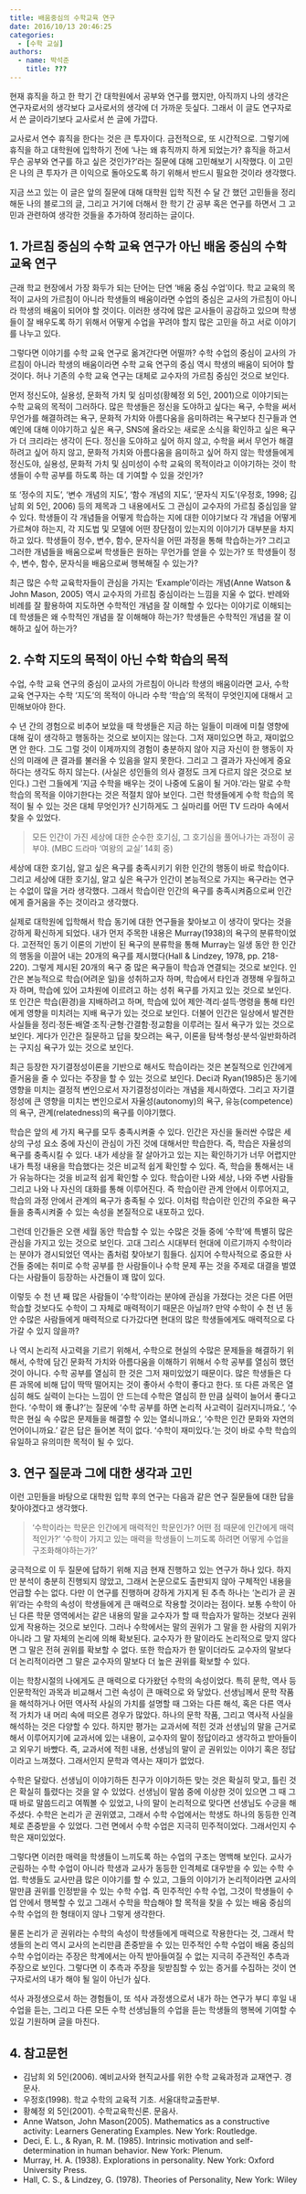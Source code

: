 ```yaml
---
title: 배움중심의 수학교육 연구
date: 2016/10/13 20:46:25
categories:
  - [수학 교실]
authors:
  - name: 박석준
    title: ???
---
```


현재 휴직을 하고 한 학기 간 대학원에서 공부와 연구를 했지만, 아직까지 나의 생각은 연구자로서의 생각보다 교사로서의 생각에 더 가까운 듯싶다. 그래서 이 글도 연구자로서 쓴 글이라기보다 교사로서 쓴 글에 가깝다.

교사로서 연수 휴직을 한다는 것은 큰 투자이다. 금전적으로, 또 시간적으로. 그렇기에 휴직을 하고 대학원에 입학하기 전에 ‘나는 왜 휴직까지 하게 되었는가? 휴직을 하고서 무슨 공부와 연구를 하고 싶은 것인가?’라는 질문에 대해 고민해보기 시작했다. 이 고민은 나의 큰 투자가 큰 이익으로 돌아오도록 하기 위해서 반드시 필요한 것이라 생각했다.

지금 쓰고 있는 이 글은 앞의 질문에 대해 대학원 입학 직전 수 달 간 했던 고민들을 정리해둔 나의 블로그의 글, 그리고 거기에 더해서 한 학기 간 공부 혹은 연구를 하면서 그 고민과 관련하여 생각한 것들을 추가하여 정리하는 글이다.

## 1. 가르침 중심의 수학 교육 연구가 아닌 배움 중심의 수학 교육 연구

근래 학교 현장에서 가장 화두가 되는 단어는 단연 ‘배움 중심 수업’이다. 학교 교육의 목적이 교사의 가르침이 아니라 학생들의 배움이라면 수업의 중심은 교사의 가르침이 아니라 학생의 배움이 되어야 할 것이다. 이러한 생각에 많은 교사들이 공감하고 있으며 학생들이 잘 배우도록 하기 위해서 어떻게 수업을 꾸려야 할지 많은 고민을 하고 서로 이야기를 나누고 있다.

그렇다면 이야기를 수학 교육 연구로 옮겨간다면 어떨까? 수학 수업의 중심이 교사의 가르침이 아니라 학생의 배움이라면 수학 교육 연구의 중심 역시 학생의 배움이 되어야 할 것이다. 허나 기존의 수학 교육 연구는 대체로 교수자의 가르침 중심인 것으로 보인다.

먼저 정신도야, 실용성, 문화적 가치 및 심미성(황혜정 외 5인, 2001)으로 이야기되는 수학 교육의 목적이 그러하다. 많은 학생들은 정신을 도야하고 싶다는 욕구, 수학을 써서 무언가를 해결하려는 욕구, 문화적 가치와 아름다움을 음미하려는 욕구보다 친구들과 연예인에 대해 이야기하고 싶은 욕구, SNS에 올라오는 새로운 소식을 확인하고 싶은 욕구가 더 크리라는 생각이 든다. 정신을 도야하고 싶어 하지 않고, 수학을 써서 무언가 해결하려고 싶어 하지 않고, 문화적 가치와 아름다움을 음미하고 싶어 하지 않는 학생들에게 정신도야, 실용성, 문화적 가치 및 심미성이 수학 교육의 목적이라고 이야기하는 것이 학생들이 수학 공부를 하도록 하는 데 기여할 수 있을 것인가?

또 ‘정수의 지도’, ‘변수 개념의 지도’, ‘함수 개념의 지도’, ‘문자식 지도’(우정호, 1998; 김남희 외 5인, 2006) 등의 제목과 그 내용에서도 그 관심이 교수자의 가르침 중심임을 알 수 있다. 학생들이 각 개념들을 어떻게 학습하는 지에 대한 이야기보다 각 개념을 어떻게 가르쳐야 하는지, 각 지도법 및 모델에 어떤 장단점이 있는지의 이야기가 대부분을 차지하고 있다. 학생들이 정수, 변수, 함수, 문자식을 어떤 과정을 통해 학습하는가? 그리고 그러한 개념들을 배움으로써 학생들은 원하는 무언가를 얻을 수 있는가? 또 학생들이 정수, 변수, 함수, 문자식을 배움으로써 행복해질 수 있는가?

최근 많은 수학 교육학자들이 관심을 가지는 ‘Example’이라는 개념(Anne Watson & John Mason, 2005) 역시 교수자의 가르침 중심이라는 느낌을 지울 수 없다. 반례와 비례를 잘 활용하여 지도하면 수학적인 개념을 잘 이해할 수 있다는 이야기로 이해되는데 학생들은 왜 수학적인 개념을 잘 이해해야 하는가? 학생들은 수학적인 개념을 잘 이해하고 싶어 하는가?


## 2. 수학 지도의 목적이 아닌 수학 학습의 목적


수업, 수학 교육 연구의 중심이 교사의 가르침이 아니라 학생의 배움이라면 교사, 수학 교육 연구자는 수학 ‘지도’의 목적이 아니라 수학 ‘학습’의 목적이 무엇인지에 대해서 고민해보아야 한다.

수 년 간의 경험으로 비추어 보았을 때 학생들은 지금 하는 일들이 미래에 미칠 영향에 대해 깊이 생각하고 행동하는 것으로 보이지는 않는다. 그저 재미있으면 하고, 재미없으면 안 한다. 그도 그럴 것이 이제까지의 경험이 충분하지 않아 지금 자신이 한 행동이 자신의 미래에 큰 결과를 불러올 수 있음을 알지 못한다. 그리고 그 결과가 자신에게 중요하다는 생각도 하지 않는다. (사실은 성인들의 의사 결정도 크게 다르지 않은 것으로 보인다.) 그런 그들에게 ‘지금 수학을 배우는 것이 나중에 도움이 될 거야.’라는 말로 수학 학습의 목적을 이야기한다는 것은 적절치 않아 보인다. 그런 학생들에게 수학 학습의 목적이 될 수 있는 것은 대체 무엇인가? 신기하게도 그 실마리를 어떤 TV 드라마 속에서 찾을 수 있었다.


> 모든 인간이 가진 세상에 대한 순수한 호기심, 그 호기심을 풀어나가는 과정이 공부야. (MBC 드라마 ‘여왕의 교실’ 14회 중)


세상에 대한 호기심, 알고 싶은 욕구를 충족시키기 위한 인간의 행동이 바로 학습이다. 그리고 세상에 대한 호기심, 알고 싶은 욕구가 인간이 본능적으로 가지는 욕구라는 연구는 수없이 많을 거라 생각했다. 그래서 학습이란 인간의 욕구를 충족시켜줌으로써 인간에게 즐거움을 주는 것이라고 생각했다.

실제로 대학원에 입학해서 학습 동기에 대한 연구들을 찾아보고 이 생각이 맞다는 것을 강하게 확신하게 되었다. 내가 먼저 주목한 내용은 Murray(1938)의 욕구의 분류학이었다. 고전적인 동기 이론의 기반이 된 욕구의 분류학을 통해 Murray는 일생 동안 한 인간의 행동을 이끌어 내는 20개의 욕구를 제시했다(Hall & Lindzey, 1978, pp. 218-220). 그렇게 제시된 20개의 욕구 중 많은 욕구들이 학습과 연결되는 것으로 보인다. 인간은 본능적으로 학습(어려운 일)을 성취하고자 하며, 학습에서 타인과 경쟁해 우월하고자 하며, 학습에 있어 고차원에 이르려고 하는 성취 욕구를 가지고 있는 것으로 보인다. 또 인간은 학습(환경)을 지배하려고 하며, 학습에 있어 제안·격리·설득·명령을 통해 타인에게 영향을 미치려는 지배 욕구가 있는 것으로 보인다. 더불어 인간은 일상에서 발견한 사실들을 정리·정돈·배열·조직·균형·간결함·정교함을 이루려는 질서 욕구가 있는 것으로 보인다. 게다가 인간은 질문하고 답을 찾으려는 욕구, 이론을 탐색·형성·분석·일반화하려는 구지심 욕구가 있는 것으로 보인다.

최근 등장한 자기결정성이론을 기반으로 해서도 학습이라는 것은 본질적으로 인간에게 즐거움을 줄 수 있다는 주장을 할 수 있는 것으로 보인다. Deci과 Ryan(1985)은 동기에 영향을 미치는 결정적 변인으로서 자기결정성이라는 개념을 제시하였다. 그리고 자기결정성에 큰 영향을 미치는 변인으로서 자율성(autonomy)의 욕구, 유능(competence)의 욕구, 관계(relatedness)의 욕구를 이야기했다.

학습은 앞의 세 가지 욕구를 모두 충족시켜줄 수 있다. 인간은 자신을 둘러싼 수많은 세상의 구성 요소 중에 자신이 관심이 가진 것에 대해서만 학습한다. 즉, 학습은 자율성의 욕구를 충족시킬 수 있다. 내가 세상을 잘 살아가고 있는 지는 확인하기가 너무 어렵지만 내가 특정 내용을 학습했다는 것은 비교적 쉽게 확인할 수 있다. 즉, 학습을 통해서는 내가 유능하다는 것을 비교적 쉽게 확인할 수 있다. 학습이란 나와 세상, 나와 주변 사람들 그리고 나와 나 자신의 대화를 통해 이루어진다. 즉 학습이란 관계 안에서 이루어지고, 학습의 과정 안에서 관계의 욕구가 충족될 수 있다. 이처럼 학습이란 인간의 주요한 욕구들을 충족시켜줄 수 있는 속성을 본질적으로 내포하고 있다.

그런데 인간들은 오랜 세월 동안 학습할 수 있는 수많은 것들 중에 ‘수학’에 특별히 많은 관심을 가지고 있는 것으로 보인다. 고대 그리스 시대부터 현대에 이르기까지 수학이라는 분야가 경시되었던 역사는 좀처럼 찾아보기 힘들다. 심지어 수학사적으로 중요한 사건들 중에는 취미로 수학 공부를 한 사람들이나 수학 문제 푸는 것을 주제로 대결을 벌였다는 사람들이 등장하는 사건들이 꽤 많이 있다.

이렇듯 수 천 년 째 많은 사람들이 ‘수학’이라는 분야에 관심을 가졌다는 것은 다른 어떤 학습할 것보다도 수학이 그 자체로 매력적이기 때문은 아닐까? 만약 수학이 수 천 년 동안 수많은 사람들에게 매력적으로 다가갔다면 현대의 많은 학생들에게도 매력적으로 다가갈 수 있지 않을까?

나 역시 논리적 사고력을 기르기 위해서, 수학으로 현실의 수많은 문제들을 해결하기 위해서, 수학에 담긴 문화적 가치와 아름다움을 이해하기 위해서 수학 공부를 열심히 했던 것이 아니다. 수학 공부를 열심히 한 것은 그저 재미있었기 때문이다. 많은 학생들은 다른 과목에 비해 답이 딱딱 떨어지는 것이 좋아서 수학이 좋다고 한다. 또 다른 과목은 열심히 해도 실력이 는다는 느낌이 안 드는데 수학은 열심히 한 만큼 실력이 늘어서 좋다고 한다. ‘수학이 왜 좋냐?’는 질문에 ‘수학 공부를 하면 논리적 사고력이 길러지니까요.’, ‘수학은 현실 속 수많은 문제들을 해결할 수 있는 열쇠니까요.’, ‘수학은 인간 문화와 자연의 언어이니까요.’ 같은 답은 들어본 적이 없다. ‘수학이 재미있다.’는 것이 바로 수학 학습의 유일하고 유의미한 목적이 될 수 있다.


## 3. 연구 질문과 그에 대한 생각과 고민

이런 고민들을 바탕으로 대학원 입학 후의 연구는 다음과 같은 연구 질문들에 대한 답을 찾아야겠다고 생각했다.

> ‘수학이라는 학문은 인간에게 매력적인 학문인가? 어떤 점 때문에 인간에게 매력적인가?’
‘수학이 가지고 있는 매력을 학생들이 느끼도록 하려면 어떻게 수업을 구조화해야하는가?’

궁극적으로 이 두 질문에 답하기 위해 지금 현재 진행하고 있는 연구가 하나 있다. 하지만 분석이 충분히 진행되지 않았고, 그래서 논문으로도 출판되지 않아 구체적인 내용을 언급할 수는 없다. 다만 이 연구를 진행하며 강하게 가지게 된 추측 하나는 ‘논리가 곧 권위’라는 수학의 속성이 학생들에게 큰 매력으로 작용할 것이라는 점이다. 보통 수학이 아닌 다른 학문 영역에서는 같은 내용의 말을 교수자가 할 때 학습자가 말하는 것보다 권위 있게 작용하는 것으로 보인다. 그러나 수학에서는 말의 권위가 그 말을 한 사람의 지위가 아니라 그 말 자체의 논리에 의해 확보된다. 교수자가 한 말이라도 논리적으로 맞지 않다면 그 말은 전혀 권위를 확보할 수 없다. 또한 학습자가 한 말이더라도 교수자의 말보다 더 논리적이라면 그 말은 교수자의 말보다 더 높은 권위를 확보할 수 있다.

이는 학창시절의 나에게도 큰 매력으로 다가왔던 수학의 속성이었다. 특히 문학, 역사 등 인문학적인 과목과 비교해서 그런 속성이 큰 매력으로 와 닿았다. 선생님께서 문학 작품을 해석하거나 어떤 역사적 사실의 가치를 설명할 때 그와는 다른 해석, 혹은 다른 역사적 가치가 내 머리 속에 떠오른 경우가 많았다. 하나의 문학 작품, 그리고 역사적 사실을 해석하는 것은 다양할 수 있다. 하지만 평가는 교과서에 적힌 것과 선생님의 말을 근거로 해서 이루어지기에 교과서에 있는 내용이, 교수자의 말이 정답이라고 생각하고 받아들이고 외우기 바빴다. 즉, 교과서에 적힌 내용, 선생님의 말이 곧 권위있는 이야기 혹은 정답이라고 느껴졌다. 그래서인지 문학과 역사는 재미가 없었다.

수학은 달랐다. 선생님이 이야기하든 친구가 이야기하든 맞는 것은 확실히 맞고, 틀린 것은 확실히 틀렸다는 것을 알 수 있었다. 선생님이 말씀 중에 이상한 것이 있으면 그 때 그 때 바로 말씀드리고 여쭤볼 수 있었고, 나의 말이 논리적으로 맞다면 선생님도 수긍을 해주셨다. 수학은 논리가 곧 권위였고, 그래서 수학 수업에서는 학생도 하나의 동등한 인격체로 존중받을 수 있었다. 그런 면에서 수학 수업은 지극히 민주적이었다. 그래서인지 수학은 재미있었다.

그렇다면 이러한 매력을 학생들이 느끼도록 하는 수업의 구조는 명백해 보인다. 교사가 군림하는 수학 수업이 아니라 학생과 교사가 동등한 인격체로 대우받을 수 있는 수학 수업. 학생들도 교사만큼 많은 이야기를 할 수 있고, 그들의 이야기가 논리적이라면 교사의 말만큼 권위를 인정받을 수 있는 수학 수업. 즉 민주적인 수학 수업, 그것이 학생들이 수업 안에서 행복할 수 있고 그래서 수학을 학습해야 할 목적을 찾을 수 있는 배움 중심의 수학 수업의 한 형태이지 않나 그렇게 생각한다.

물론 논리가 곧 권위라는 수학의 속성이 학생들에게 매력으로 작용한다는 것, 그래서 학생들의 논리 역시 교사의 논리만큼 존중받을 수 있는 민주적인 수학 수업이 배움 중심의 수학 수업이라는 주장은 학계에서는 아직 받아들여질 수 없는 지극히 주관적인 추측과 주장으로 보인다. 그렇다면 이 추측과 주장을 뒷받침할 수 있는 증거를 수집하는 것이 연구자로서의 내가 해야 될 일이 아닌가 싶다.

석사 과정생으로서 하는 경험들이, 또 석사 과정생으로서 내가 하는 연구가 부디 후일 내 수업을 듣는, 그리고 다른 모든 수학 선생님들의 수업을 듣는 학생들의 행복에 기여할 수 있길 기원하며 글을 마친다.

## 4. 참고문헌

- 김남희 외 5인(2006). 예비교사와 현직교사를 위한 수학 교육과정과 교재연구. 경문사.
- 우정호(1998). 학교 수학의 교육적 기초. 서울대학교출판부.
- 황혜정 외 5인(2001). 수학교육학신론. 문음사.
- Anne Watson, John Mason(2005). Mathematics as a constructive activity: Learners Generating Examples. New York: Routledge.
- Deci, E. L., & Ryan, R. M. (1985). Intrinsic motivation and self-determination in human behavior. New York: Plenum.
- Murray, H. A. (1938). Explorations in personality. New York: Oxford University Press.
- Hall, C. S., & Lindzey, G. (1978). Theories of Personality, New York: Wiley
